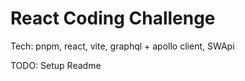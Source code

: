 # React Coding Challenge

Tech: pnpm, react, vite, graphql + apollo client, SWApi

TODO: Setup Readme
